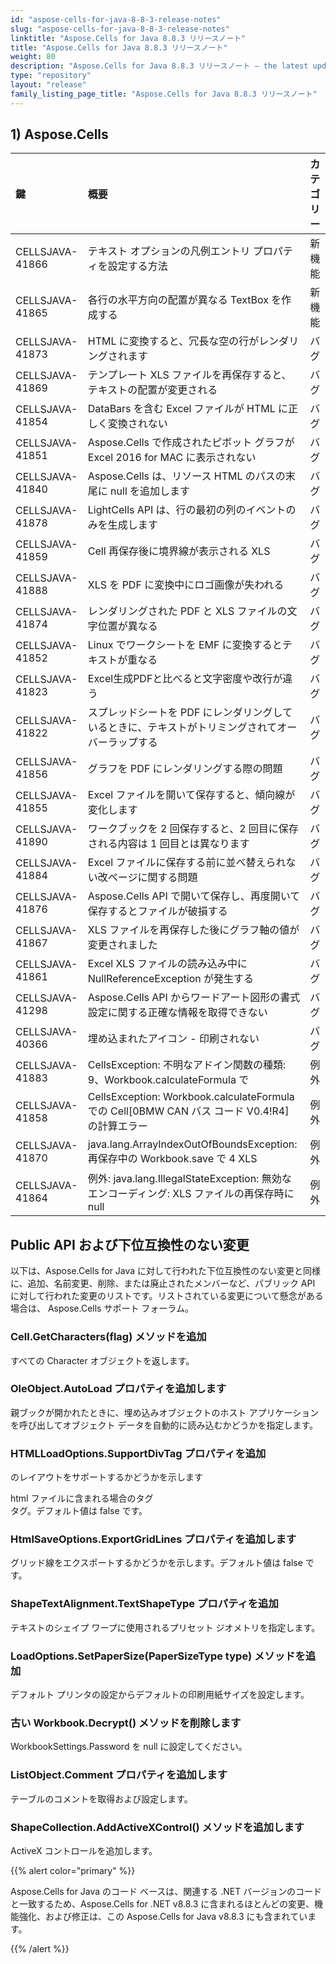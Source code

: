 ```yaml
---
id: "aspose-cells-for-java-8-8-3-release-notes"
slug: "aspose-cells-for-java-8-8-3-release-notes"
linktitle: "Aspose.Cells for Java 8.8.3 リリースノート"
title: "Aspose.Cells for Java 8.8.3 リリースノート"
weight: 80
description: "Aspose.Cells for Java 8.8.3 リリースノート – the latest updates and fixes."
type: "repository"
layout: "release"
family_listing_page_title: "Aspose.Cells for Java 8.8.3 リリースノート"
---
```

## **1) Aspose.Cells**

|**鍵**|**概要**|**カテゴリー**|
|:- |:- |:- |
|CELLSJAVA-41866|テキスト オプションの凡例エントリ プロパティを設定する方法|新機能|
|CELLSJAVA-41865|各行の水平方向の配置が異なる TextBox を作成する|新機能|
|CELLSJAVA-41873|HTML に変換すると、冗長な空の行がレンダリングされます|バグ|
|CELLSJAVA-41869|テンプレート XLS ファイルを再保存すると、テキストの配置が変更される|バグ|
|CELLSJAVA-41854|DataBars を含む Excel ファイルが HTML に正しく変換されない|バグ|
|CELLSJAVA-41851|Aspose.Cells で作成されたピボット グラフが Excel 2016 for MAC に表示されない|バグ|
|CELLSJAVA-41840|Aspose.Cells は、リソース HTML のパスの末尾に null を追加します|バグ|
|CELLSJAVA-41878|LightCells API は、行の最初の列のイベントのみを生成します|バグ|
|CELLSJAVA-41859|Cell 再保存後に境界線が表示される XLS|バグ|
|CELLSJAVA-41888|XLS を PDF に変換中にロゴ画像が失われる|バグ|
|CELLSJAVA-41874|レンダリングされた PDF と XLS ファイルの文字位置が異なる|バグ|
|CELLSJAVA-41852|Linux でワークシートを EMF に変換するとテキストが重なる|バグ|
|CELLSJAVA-41823|Excel生成PDFと比べると文字密度や改行が違う|バグ|
|CELLSJAVA-41822|スプレッドシートを PDF にレンダリングしているときに、テキストがトリミングされてオーバーラップする|バグ|
|CELLSJAVA-41856|グラフを PDF にレンダリングする際の問題|バグ|
|CELLSJAVA-41855|Excel ファイルを開いて保存すると、傾向線が変化します|バグ|
|CELLSJAVA-41890|ワークブックを 2 回保存すると、2 回目に保存される内容は 1 回目とは異なります|バグ|
|CELLSJAVA-41884|Excel ファイルに保存する前に並べ替えられない改ページに関する問題|バグ|
|CELLSJAVA-41876|Aspose.Cells API で開いて保存し、再度開いて保存するとファイルが破損する|バグ|
|CELLSJAVA-41867|XLS ファイルを再保存した後にグラフ軸の値が変更されました|バグ|
|CELLSJAVA-41861|Excel XLS ファイルの読み込み中に NullReferenceException が発生する|バグ|
|CELLSJAVA-41298|Aspose.Cells API からワードアート図形の書式設定に関する正確な情報を取得できない|バグ|
|CELLSJAVA-40366|埋め込まれたアイコン - 印刷されない|バグ|
|CELLSJAVA-41883|CellsException: 不明なアドイン関数の種類: 9、Workbook.calculateFormula で|例外|
|CELLSJAVA-41858|CellsException: Workbook.calculateFormula での Cell[0BMW CAN バス コード V0.4!R4] の計算エラー|例外|
|CELLSJAVA-41870|java.lang.ArrayIndexOutOfBoundsException: 再保存中の Workbook.save で 4 XLS|例外|
|CELLSJAVA-41864|例外: java.lang.IllegalStateException: 無効なエンコーディング: XLS ファイルの再保存時に null|例外|
## **Public API および下位互換性のない変更**
以下は、Aspose.Cells for Java に対して行われた下位互換性のない変更と同様に、追加、名前変更、削除、または廃止されたメンバーなど、パブリック API に対して行われた変更のリストです。リストされている変更について懸念がある場合は、 Aspose.Cells サポート フォーラム。
### **Cell.GetCharacters(flag) メソッドを追加**
すべての Character オブジェクトを返します。
### **OleObject.AutoLoad プロパティを追加します**
親ブックが開かれたときに、埋め込みオブジェクトのホスト アプリケーションを呼び出してオブジェクト データを自動的に読み込むかどうかを指定します。
### **HTMLLoadOptions.SupportDivTag プロパティを追加**
のレイアウトをサポートするかどうかを示します<div>html ファイルに含まれる場合のタグ<div>タグ。デフォルト値は false です。
### **HtmlSaveOptions.ExportGridLines プロパティを追加します**
グリッド線をエクスポートするかどうかを示します。デフォルト値は false です。
### **ShapeTextAlignment.TextShapeType プロパティを追加**
テキストのシェイプ ワープに使用されるプリセット ジオメトリを指定します。
### **LoadOptions.SetPaperSize(PaperSizeType type) メソッドを追加**
デフォルト プリンタの設定からデフォルトの印刷用紙サイズを設定します。
### **古い Workbook.Decrypt() メソッドを削除します**
WorkbookSettings.Password を null に設定してください。
### **ListObject.Comment プロパティを追加します**
テーブルのコメントを取得および設定します。
### **ShapeCollection.AddActiveXControl() メソッドを追加します**
ActiveX コントロールを追加します。

{{% alert color="primary" %}} 

Aspose.Cells for Java のコード ベースは、関連する .NET バージョンのコードと一致するため、Aspose.Cells for .NET v8.8.3 に含まれるほとんどの変更、機能強化、および修正は、この Aspose.Cells for Java v8.8.3 にも含まれています。

{{% /alert %}}
